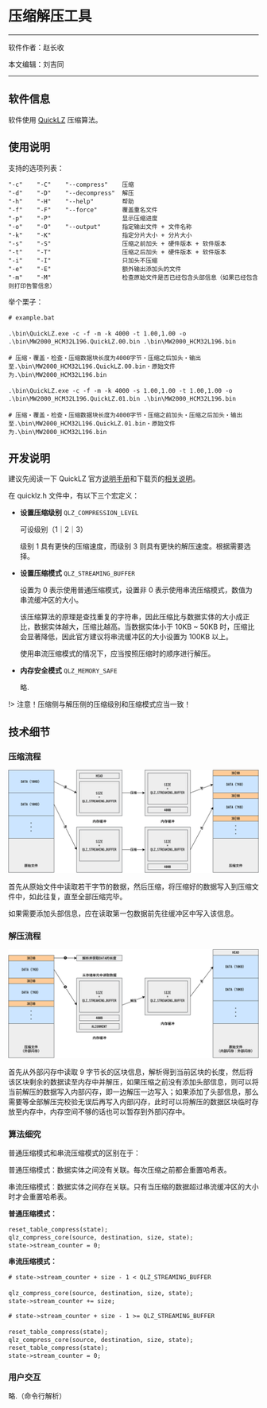 # 压缩解压工具 <!-- {comment docsify-ignore-all} -->

---

软件作者：赵长收

本文编辑：刘吉同

---

## 软件信息

软件使用 [QuickLZ](http://www.quicklz.com/index.php) 压缩算法。

## 使用说明

支持的选项列表：

```
"-c"    "-C"    "--compress"    压缩
"-d"    "-D"    "--decompress"  解压
"-h"    "-H"    "--help"        帮助
"-f"    "-F"    "--force"       覆盖重名文件
"-p"    "-P"                    显示压缩进度
"-o"    "-O"    "--output"      指定输出文件 + 文件名称
"-k"    "-K"                    指定分片大小 + 分片大小
"-s"    "-S"                    压缩之前加头 + 硬件版本 + 软件版本
"-t"    "-T"                    压缩之后加头 + 硬件版本 + 软件版本
"-i"    "-I"                    只加头不压缩
"-e"    "-E"                    额外输出添加头的文件
"-m"    "-M"                    检查原始文件是否已经包含头部信息（如果已经包含则打印告警信息）
```

举个栗子：

```
# example.bat

.\bin\QuickLZ.exe -c -f -m -k 4000 -t 1.00,1.00 -o .\bin\MW2000_HCM32L196.QuickLZ.00.bin .\bin\MW2000_HCM32L196.bin

# 压缩・覆盖・检查・压缩数据块长度为4000字节・压缩之后加头・输出至.\bin\MW2000_HCM32L196.QuickLZ.00.bin・原始文件为.\bin\MW2000_HCM32L196.bin

.\bin\QuickLZ.exe -c -f -m -k 4000 -s 1.00,1.00 -t 1.00,1.00 -o .\bin\MW2000_HCM32L196.QuickLZ.01.bin .\bin\MW2000_HCM32L196.bin

# 压缩・覆盖・检查・压缩数据块长度为4000字节・压缩之前加头・压缩之后加头・输出至.\bin\MW2000_HCM32L196.QuickLZ.01.bin・原始文件为.\bin\MW2000_HCM32L196.bin
```

## 开发说明

建议先阅读一下 QuickLZ 官方[说明手册](http://www.quicklz.com/manual.html)和下载页的[相关说明](http://www.quicklz.com/download.html)。

在 quicklz.h 文件中，有以下三个宏定义：

- **设置压缩级别** `QLZ_COMPRESSION_LEVEL`

  可设级别（1｜2｜3）

  级别 1 具有更快的压缩速度，而级别 3 则具有更快的解压速度。根据需要选择。

- **设置压缩模式** `QLZ_STREAMING_BUFFER`

  设置为 0 表示使用普通压缩模式，设置非 0 表示使用串流压缩模式，数值为串流缓冲区的大小。

  该压缩算法的原理是查找重复的字符串，因此压缩比与数据实体的大小成正比，数据实体越大，压缩比越高。当数据实体小于 10KB ~ 50KB 时，压缩比会显著降低，因此官方建议将串流缓冲区的大小设置为 100KB 以上。

  使用串流压缩模式的情况下，应当按照压缩时的顺序进行解压。

- **内存安全模式** `QLZ_MEMORY_SAFE`

  略.

!> 注意！压缩侧与解压侧的压缩级别和压缩模式应当一致！

## 技术细节

### 压缩流程

![图片加载失败](公共资源/程序压缩.png)

首先从原始文件中读取若干字节的数据，然后压缩，将压缩好的数据写入到压缩文件中，如此往复，直至全部压缩完毕。

如果需要添加头部信息，应在读取第一包数据前先往缓冲区中写入该信息。

### 解压流程

![图片加载失败](公共资源/程序解压.png)

首先从外部闪存中读取 9 字节长的区块信息，解析得到当前区块的长度，然后将该区块剩余的数据读至内存中并解压，如果压缩之前没有添加头部信息，则可以将当前解压的数据写入内部闪存，即一边解压一边写入；如果添加了头部信息，那么需要等全部解压完校验无误后再写入内部闪存，此时可以将解压的数据区块临时存放至内存中，内存空间不够的话也可以暂存到外部闪存中。

### 算法细究

普通压缩模式和串流压缩模式的区别在于：

普通压缩模式：数据实体之间没有关联。每次压缩之前都会重置哈希表。

串流压缩模式：数据实体之间存在关联。只有当压缩的数据超过串流缓冲区的大小时才会重置哈希表。

**普通压缩模式：**
```
reset_table_compress(state);
qlz_compress_core(source, destination, size, state);
state->stream_counter = 0;
```

**串流压缩模式：**
```
# state->stream_counter + size - 1 < QLZ_STREAMING_BUFFER

qlz_compress_core(source, destination, size, state);
state->stream_counter += size;
```

```
# state->stream_counter + size - 1 >= QLZ_STREAMING_BUFFER

reset_table_compress(state);
qlz_compress_core(source, destination, size, state);
reset_table_compress(state);
state->stream_counter = 0;
```

### 用户交互

略.（命令行解析）
